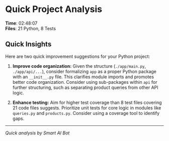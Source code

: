 # Quick Project Analysis

**Time**: 02:48:07  
**Files**: 21 Python, 8 Tests

## Quick Insights

Here are two quick improvement suggestions for your Python project:

1.  **Improve code organization:** Given the structure (`./app/main.py`, `./app/api/...`), consider formalizing `app` as a proper Python package with an `__init__.py` file. This clarifies module imports and promotes better code organization. Consider using sub-packages within `api` for further structuring, such as separating product queries from other API logic.

2.  **Enhance testing:** Aim for higher test coverage than 8 test files covering 21 code files suggests. Prioritize unit tests for core logic in modules like `queries.py` and `products.py`. Consider using a coverage tool to identify gaps.


---
*Quick analysis by Smart AI Bot*

